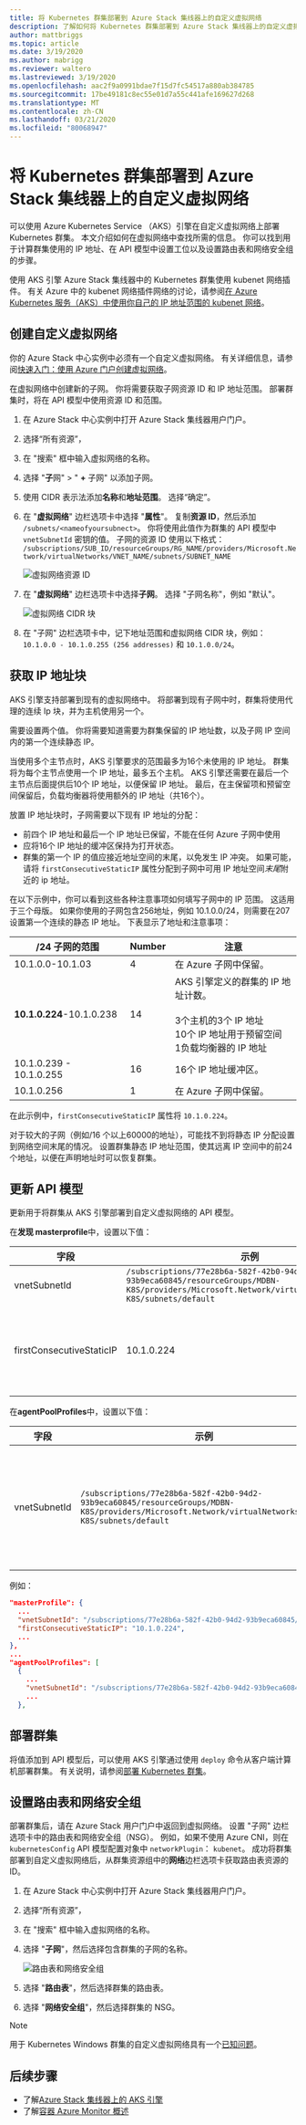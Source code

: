 ```yaml
---
title: 将 Kubernetes 群集部署到 Azure Stack 集线器上的自定义虚拟网络
description: 了解如何将 Kubernetes 群集部署到 Azure Stack 集线器上的自定义虚拟网络。
author: mattbriggs
ms.topic: article
ms.date: 3/19/2020
ms.author: mabrigg
ms.reviewer: waltero
ms.lastreviewed: 3/19/2020
ms.openlocfilehash: aac2f9a0991bdae7f15d7fc54517a880ab384785
ms.sourcegitcommit: 17be49181c8ec55e01d7a55c441afe169627d268
ms.translationtype: MT
ms.contentlocale: zh-CN
ms.lasthandoff: 03/21/2020
ms.locfileid: "80068947"
---
```

# <a name="deploy-a-kubernetes-cluster-to-a-custom-virtual-network-on-azure-stack-hub"></a>将 Kubernetes 群集部署到 Azure Stack 集线器上的自定义虚拟网络 

可以使用 Azure Kubernetes Service （AKS）引擎在自定义虚拟网络上部署 Kubernetes 群集。 本文介绍如何在虚拟网络中查找所需的信息。 你可以找到用于计算群集使用的 IP 地址、在 API 模型中设置工位以及设置路由表和网络安全组的步骤。

使用 AKS 引擎 Azure Stack 集线器中的 Kubernetes 群集使用 kubenet 网络插件。 有关 Azure 中的 kubenet 网络插件网络的讨论，请参阅[在 Azure Kubernetes 服务（AKS）中使用你自己的 IP 地址范围的 kubenet 网络](https://docs.microsoft.com/azure/aks/configure-kubenet)。

## <a name="create-custom-virtual-network"></a>创建自定义虚拟网络

你的 Azure Stack 中心实例中必须有一个自定义虚拟网络。 有关详细信息，请参阅[快速入门：使用 Azure 门户创建虚拟网络](https://docs.microsoft.com/azure/virtual-network/quick-create-portal)。

在虚拟网络中创建新的子网。 你将需要获取子网资源 ID 和 IP 地址范围。 部署群集时，将在 API 模型中使用资源 ID 和范围。

1. 在 Azure Stack 中心实例中打开 Azure Stack 集线器用户门户。
2. 选择“所有资源”，
3. 在 "搜索" 框中输入虚拟网络的名称。
4. 选择 "**子**网" > " **+** 子网" 以添加子网。
5. 使用 CIDR 表示法添加**名称**和**地址范围**。 选择“确定”。
4. 在 "**虚拟网络**" 边栏选项卡中选择 "**属性**"。 复制**资源 ID**，然后添加 `/subnets/<nameofyoursubnect>`。 你将使用此值作为群集的 API 模型中 `vnetSubnetId` 密钥的值。 子网的资源 ID 使用以下格式：<br>`/subscriptions/SUB_ID/resourceGroups/RG_NAME/providers/Microsoft.Network/virtualNetworks/VNET_NAME/subnets/SUBNET_NAME`

    ![虚拟网络资源 ID](media/kubernetes-aks-engine-custom-vnet/virtual-network-id.png)

5. 在 "**虚拟网络**" 边栏选项卡中选择**子网**。 选择 "子网名称"，例如 "默认"。
    
    ![虚拟网络 CIDR 块](media/kubernetes-aks-engine-custom-vnet/virtual-network-cidr-block.png)
    
6. 在 "子网" 边栏选项卡中，记下地址范围和虚拟网络 CIDR 块，例如： `10.1.0.0 - 10.1.0.255 (256 addresses)` 和 `10.1.0.0/24`。



## <a name="get-the-ip-address-block"></a>获取 IP 地址块

AKS 引擎支持部署到现有的虚拟网络中。 将部署到现有子网中时，群集将使用代理的连续 Ip 块，并为主机使用另一个。

需要设置两个值。 你将需要知道需要为群集保留的 IP 地址数，以及子网 IP 空间内的第一个连续静态 IP。

当使用多个主节点时，AKS 引擎要求的范围最多为16个未使用的 IP 地址。 群集将为每个主节点使用一个 IP 地址，最多五个主机。 AKS 引擎还需要在最后一个主节点后面提供后10个 IP 地址，以便保留 IP 地址。 最后，在主保留项和预留空间保留后，负载均衡器将使用额外的 IP 地址（共16个）。

放置 IP 地址块时，子网需要以下现有 IP 地址的分配：
 - 前四个 IP 地址和最后一个 IP 地址已保留，不能在任何 Azure 子网中使用
 - 应将16个 IP 地址的缓冲区保持为打开状态。
 - 群集的第一个 IP 的值应接近地址空间的末尾，以免发生 IP 冲突。 如果可能，请将 `firstConsecutiveStaticIP` 属性分配到子网中可用 IP 地址空间*末尾*附近的 ip 地址。

在以下示例中，你可以看到这些各种注意事项如何填写子网中的 IP 范围。 这适用于三个母版。 如果你使用的子网包含256地址，例如 10.1.0.0/24，则需要在207设置第一个连续的静态 IP 地址。 下表显示了地址和注意事项：

| /24 子网的范围 | Number | 注意 |
| --- | --- | --- |
| 10.1.0.0-10.1.03 | 4 | 在 Azure 子网中保留。 |
| **10.1.0.224**-10.1.0.238 | 14 | AKS 引擎定义的群集的 IP 地址计数。<br><br> 3个主机的3个 IP 地址<br>10个 IP 地址用于预留空间<br>1负载均衡器的 IP 地址 |
| 10.1.0.239 - 10.1.0.255 | 16 | 16个 IP 地址缓冲区。 |
| 10.1.0.256 | 1 | 在 Azure 子网中保留。 |

在此示例中，`firstConsecutiveStaticIP` 属性将 `10.1.0.224`。

对于较大的子网（例如/16 个以上60000的地址），可能找不到将静态 IP 分配设置到网络空间末尾的情况。 设置群集静态 IP 地址范围，使其远离 IP 空间中的前24个地址，以便在声明地址时可以恢复群集。


## <a name="update-the-api-model"></a>更新 API 模型

更新用于将群集从 AKS 引擎部署到自定义虚拟网络的 API 模型。

在**发现 masterprofile**中，设置以下值：

| 字段 | 示例 | 说明 |
| --- | --- | --- |
| vnetSubnetId | `/subscriptions/77e28b6a-582f-42b0-94d2-93b9eca60845/resourceGroups/MDBN-K8S/providers/Microsoft.Network/virtualNetworks/MDBN-K8S/subnets/default` | 指定子网的资源 ID。  |
| firstConsecutiveStaticIP | 10.1.0.224 | 为 `firstConsecutiveStaticIP` 配置属性分配一个在所需子网中可用 IP 地址空间*末尾*附近的 ip 地址。 `firstConsecutiveStaticIP` 仅适用于主池。 |

在**agentPoolProfiles**中，设置以下值：

| 字段 | 示例 | 说明 |
| --- | --- | --- |
| vnetSubnetId | `/subscriptions/77e28b6a-582f-42b0-94d2-93b9eca60845/resourceGroups/MDBN-K8S/providers/Microsoft.Network/virtualNetworks/MDBN-K8S/subnets/default` | 指定子网的 Azure 资源管理器路径 ID。  |

例如：

```json
"masterProfile": {
  ...
  "vnetSubnetId": "/subscriptions/77e28b6a-582f-42b0-94d2-93b9eca60845/resourceGroups/MDBN-K8S/providers/Microsoft.Network/virtualNetworks/MDBN-K8S/subnets/default",
  "firstConsecutiveStaticIP": "10.1.0.224",
  ...
},
...
"agentPoolProfiles": [
  {
    ...
    "vnetSubnetId": "/subscriptions/77e28b6a-582f-42b0-94d2-93b9eca60845/resourceGroups/MDBN-K8S/providers/Microsoft.Network/virtualNetworks/MDBN-K8S/subnets/default",
    ...
  },

```

## <a name="deploy-your-cluster"></a>部署群集

将值添加到 API 模型后，可以使用 AKS 引擎通过使用 `deploy` 命令从客户端计算机部署群集。 有关说明，请参阅[部署 Kubernetes 群集](azure-stack-kubernetes-aks-engine-deploy-cluster.md#deploy-a-kubernetes-cluster)。

## <a name="set-the-route-table-and-network-security-group"></a>设置路由表和网络安全组

部署群集后，请在 Azure Stack 用户门户中返回到虚拟网络。 设置 "子网" 边栏选项卡中的路由表和网络安全组（NSG）。 例如，如果不使用 Azure CNI，则在 `kubernetesConfig` API 模型配置对象中 `networkPlugin`： `kubenet`。 成功将群集部署到自定义虚拟网络后，从群集资源组中的**网络**边栏选项卡获取路由表资源的 ID。

1. 在 Azure Stack 中心实例中打开 Azure Stack 集线器用户门户。
2. 选择“所有资源”，
3. 在 "搜索" 框中输入虚拟网络的名称。
4. 选择 "**子网**"，然后选择包含群集的子网的名称。
    
    ![路由表和网络安全组](media/kubernetes-aks-engine-custom-vnet/virtual-network-rt-nsg.png)
    
5. 选择 "**路由表**"，然后选择群集的路由表。
6. 选择 "**网络安全组**"，然后选择群集的 NSG。

> [!Note]  
> 用于 Kubernetes Windows 群集的自定义虚拟网络具有一个[已知问题](https://github.com/Azure/aks-engine/issues/371)。

## <a name="next-steps"></a>后续步骤

- 了解[Azure Stack 集线器上的 AKS 引擎](azure-stack-kubernetes-aks-engine-overview.md)  
- 了解[容器 Azure Monitor 概述](https://docs.microsoft.com/azure/azure-monitor/insights/container-insights-overview)